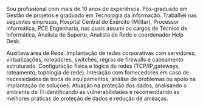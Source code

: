 Sou profissional com mais de 10 anos de experiência. Pós-graduado em Gestão de projetos e graduado em Tecnologia da informação.
Trabalhei nas seguintes empresas, Hospital Central do Exército (Militar), Processor informática, PCE Engenharia, nas quais assumi os 
cargos de Técnico de Informática, Analista de Suporte, Analista de Rede e coordenador Help Desk.

Auxiliava área de Rede. Implantação de redes corporativas com servidores, virtualizações,
roteadores, switches, regras de firewalls e cabeamento estruturado. Configuração física e lógica de redes (TCP/IP,gateways, roteamento, topologia de rede). 
Interação com fornecedores em caso de necessidades de troca de equipamentos, análise de problemas ou apoio na implantação de soluções. Atuação na 
proteção dos dados, analisando o ambiente de TI identificando as vulnerabilidades e recomendando as melhores práticas de proteção de dados e redução de ameaças.

<!---
tonnynhoguns/tonnynhoguns is a ✨ special ✨ repository because its `README.md` (this file) appears on your GitHub profile.
You can click the Preview link to take a look at your changes.
--->

